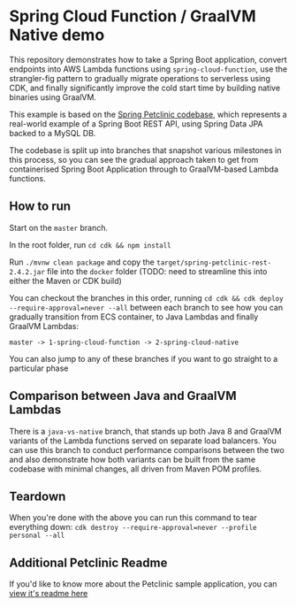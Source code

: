 # Spring Cloud Function / GraalVM Native demo

This repository demonstrates how to take a Spring Boot application, convert endpoints into AWS Lambda functions using `spring-cloud-function`, use the strangler-fig pattern to gradually migrate operations to serverless using CDK, and finally significantly improve the cold start time by building native binaries using GraalVM.

This example is based on the [Spring Petclinic codebase](https://github.com/spring-petclinic/spring-petclinic-rest), which represents a real-world example of a Spring Boot REST API, using Spring Data JPA backed to a MySQL DB.

The codebase is split up into branches that snapshot various milestones in this process, so you can see the gradual approach taken to get from containerised Spring Boot Application through to GraalVM-based Lambda functions.

## How to run

Start on the `master` branch.

In the root folder, run `cd cdk && npm install`

Run `./mvnw clean package` and copy the `target/spring-petclinic-rest-2.4.2.jar` file into the `docker` folder (TODO: need to streamline this into either the Maven or CDK build)

You can checkout the branches in this order, running `cd cdk && cdk deploy --require-approval=never --all` between each branch to see how you can gradually transition from ECS container, to Java Lambdas and finally GraalVM Lambdas:
```
master -> 1-spring-cloud-function -> 2-spring-cloud-native
```

You can also jump to any of these branches if you want to go straight to a particular phase

## Comparison between Java and GraalVM Lambdas

There is a `java-vs-native` branch, that stands up both Java 8 and GraalVM variants of the Lambda functions served on separate load balancers. You can use this branch to conduct performance comparisons between the two and also demonstrate how both variants can be built from the same codebase with minimal changes, all driven from Maven POM profiles.

## Teardown

When you're done with the above you can run this command to tear everything down:
```cdk destroy --require-approval=never --profile personal --all```

## Additional Petclinic Readme

If you'd like to know more about the Petclinic sample application, you can [view it's readme here](https://github.com/spring-petclinic/spring-petclinic-rest/blob/master/readme.md)
